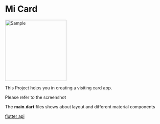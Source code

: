 
# Mi Card
<img src="https://github.com/suryareddy3301/flutter_mi_card/raw/master/Screenshot_20200513_174617.jpg" alt="Sample" style="width: 200px;">

This Project helps you in creating a visiting card app.

Please refer to the screenshot

The **main.dart** files shows about layout and different material components

[flutter api](https://api.flutter.dev/)
